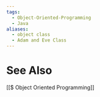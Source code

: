 ```yaml
---
tags:
  - Object-Oriented-Programming
  - Java
aliases:
  - object class
  - Adam and Eve Class
---
```



# See Also
[[$ Object Oriented Programming]]
